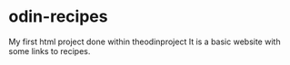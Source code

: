 # odin-recipes
My first html project done within theodinproject
It is a basic website with some links to recipes.
